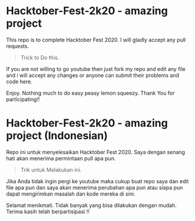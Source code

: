 # Hacktober-Fest-2k20 - amazing project
This repo is to complete Hacktober Fest 2020. I will gladly accept any pull requests.

> Trick to Do this.

If you are not willing to go youtube then just fork my repo and edit any file and i will accept any changes or anyone can submit their problems and code here.

Enjoy.
Nothing much to do easy peasy lemon squeezy.
   Thank You for participating!!

# Hacktober-Fest-2k20 - amazing project (Indonesian)
Repo ini untuk menyelesaikan Hacktober Fest 2020. Saya dengan senang hati akan menerima permintaan pull apa pun.

> Trik untuk Melakukan ini.

Jika Anda tidak ingin pergi ke youtube maka cukup buat repo saya dan edit file apa pun dan saya akan menerima perubahan apa pun atau siapa pun dapat mengirimkan masalah dan kode mereka di sini.

Selamat menikmati.
Tidak banyak yang bisa dilakukan dengan mudah.
    Terima kasih telah berpartisipasi !!
